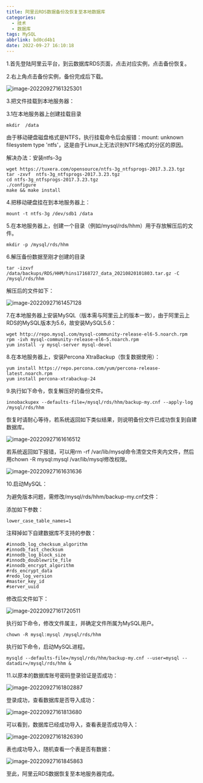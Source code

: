 ```yaml
---
title: 阿里云RDS数据备份及恢复至本地数据库
categories:
  - 技术
  - 数据库
tags: MySQL
abbrlink: bd0cd4b1
date: 2022-09-27 16:10:18
---
```


1.首先登陆阿里云平台，到云数据库RDS页面，点击对应实例，点击备份恢复。

2.右上角点击备份实例，备份完成后下载。

<!--more-->

![image-20220927161325301](阿里云RDS数据备份及恢复至本地数据库/image-20220927161325301.png)

3.把文件挂载到本地服务器：

3.1在本地服务器上创建挂载目录

```
mkdir  /data
```

由于移动硬盘磁盘格式是NTFS，执行挂载命令后会报错：mount: unknown filesystem type 'ntfs'，这是由于Linux上无法识别NTFS格式的分区的原因。

解决办法：安装ntfs-3g

```
wget https://tuxera.com/opensource/ntfs-3g_ntfsprogs-2017.3.23.tgz
tar -zxvf  ntfs-3g_ntfsprogs-2017.3.23.tgz
cd ntfs-3g_ntfsprogs-2017.3.23.tgz
./configure
make && make install
```

4.把移动硬盘挂在到本地服务器上：

```
mount -t ntfs-3g /dev/sdb1 /data
```

5.在本地服务器上，创建一个目录（例如/mysql/rds/hhm）用于存放解压后的文件。

```
mkdir -p /mysql/rds/hhm
```

6.解压备份数据至刚才创建的目录

```
tar -izxvf /data/backups/RDS/HHM/hins17168727_data_20210820101803.tar.gz -C /mysql/rds/hhm
```

解压后的文件如下：

![image-20220927161457128](阿里云RDS数据备份及恢复至本地数据库/image-20220927161457128.png)

7.在本地服务器上安装MySQL（版本需与阿里云上的版本一致），由于阿里云上RDS的MySQL版本为5.6，故安装MySQL5.6：

```
wget http://repo.mysql.com/mysql-community-release-el6-5.noarch.rpm
rpm -ivh mysql-community-release-el6-5.noarch.rpm
yum install -y mysql-server mysql-devel
```

8.在本地服务器上，安装Percona XtraBackup（恢复数据使用）：

```
yum install https://repo.percona.com/yum/percona-release-latest.noarch.rpm
yum install percona-xtrabackup-24
```

9.执行如下命令，恢复解压好的备份文件。

```
innobackupex --defaults-file=/mysql/rds/hhm/backup-my.cnf --apply-log /mysql/rds/hhm
```

恢复时请耐心等待，若系统返回如下类似结果，则说明备份文件已成功恢复到自建数据库。

![image-20220927161616512](阿里云RDS数据备份及恢复至本地数据库/image-20220927161616512.png)

若系统返回如下报错，可以用rm -rf /var/lib/mysql命令清空文件夹内文件，然后用chown -R mysql:mysql /var/lib/mysql修改权限。

![image-20220927161631636](阿里云RDS数据备份及恢复至本地数据库/image-20220927161631636.png)

10.启动MySQL：

为避免版本问题，需修改/mysql/rds/hhm/backup-my.cnf文件：

添加如下参数：

```
lower_case_table_names=1
```

注释掉如下自建数据库不支持的参数：

```
#innodb_log_checksum_algorithm
#innodb_fast_checksum
#innodb_log_block_size
#innodb_doublewrite_file
#innodb_encrypt_algorithm
#rds_encrypt_data
#redo_log_version
#master_key_id
#server_uuid
```

修改后文件如下：

![image-20220927161720511](阿里云RDS数据备份及恢复至本地数据库/image-20220927161720511.png)

执行如下命令，修改文件属主，并确定文件所属为MySQL用户。

```
chown -R mysql:mysql /mysql/rds/hhm
```

执行如下命令，启动MySQL进程。

```
mysqld --defaults-file=/mysql/rds/hhm/backup-my.cnf --user=mysql --datadir=/mysql/rds/hhm &
```

11.以原本的数据库账号密码登录验证是否成功：

![image-20220927161802887](阿里云RDS数据备份及恢复至本地数据库/image-20220927161802887.png)

登录成功，查看数据库是否导入成功：

![image-20220927161813680](阿里云RDS数据备份及恢复至本地数据库/image-20220927161813680.png)

可以看到，数据库已经成功导入，查看表是否成功导入：

![image-20220927161826390](阿里云RDS数据备份及恢复至本地数据库/image-20220927161826390.png)

表也成功导入，随机查看一个表是否有数据：

![image-20220927161845863](阿里云RDS数据备份及恢复至本地数据库/image-20220927161845863.png)

至此，阿里云RDS数据恢复至本地服务器完成。
